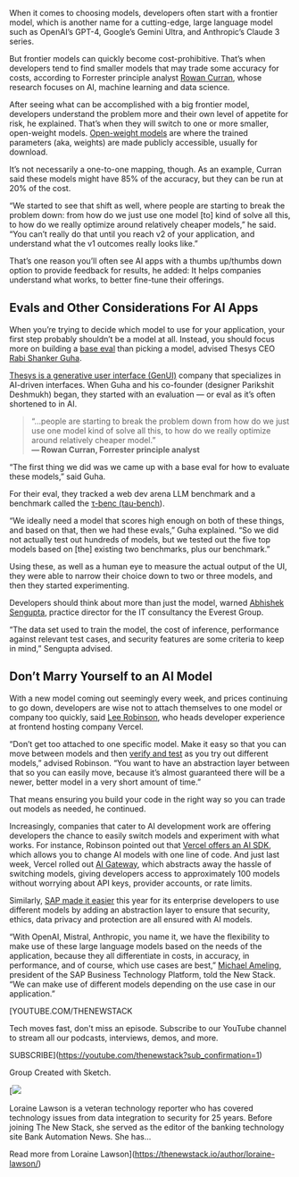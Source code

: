 When it comes to choosing models, developers often start with a frontier model, which is another name for a cutting-edge, large language model such as OpenAI’s GPT-4, Google’s Gemini Ultra, and Anthropic’s Claude 3 series.

But frontier models can quickly become cost-prohibitive. That’s when developers tend to find smaller models that may trade some accuracy for costs, according to Forrester principle analyst [Rowan Curran](https://www.forrester.com/analyst-bio/rowan-curran/BIO4966), whose research focuses on AI, machine learning and data science.

After seeing what can be accomplished with a big frontier model, developers understand the problem more and their own level of appetite for risk, he explained. That’s when they will switch to one or more smaller, open-weight models. [Open-weight models](https://www.ntia.gov/programs-and-initiatives/artificial-intelligence/open-model-weights-report/background) are where the trained parameters (aka, weights) are made publicly accessible, usually for download.

It’s not necessarily a one-to-one mapping, though. As an example, Curran said these models might have 85% of the accuracy, but they can be run at 20% of the cost.

“We started to see that shift as well, where people are starting to break the problem down: from how do we just use one model [to] kind of solve all this, to how do we really optimize around relatively cheaper models,” he said. “You can’t really do that until you reach v2 of your application, and understand what the v1 outcomes really looks like.”

That’s one reason you’ll often see AI apps with a thumbs up/thumbs down option to provide feedback for results, he added: It helps companies understand what works, to better fine-tune their offerings.

## Evals and Other Considerations For AI Apps

When you’re trying to decide which model to use for your application, your first step probably shouldn’t be a model at all. Instead, you should focus more on building a [base eval](https://thenewstack.io/where-ai-benchmarks-fall-short-and-how-to-evaluate-models-instead/) than picking a model, advised Thesys CEO [Rabi Shanker Guha](https://www.linkedin.com/in/rabisg/).

[Thesys is a generative user interface (GenUI)](https://thenewstack.io/generative-ui-for-devs-more-than-ai-assisted-design/) company that specializes in AI-driven interfaces. When Guha and his co-founder (designer Parikshit Deshmukh) began, they started with an evaluation — or eval as it’s often shortened to in AI.

> “…people are starting to break the problem down from how do we just use one model kind of solve all this, to how do we really optimize around relatively cheaper model.”  
> **— Rowan Curran, Forrester principle analyst**

“The first thing we did was we came up with a base eval for how to evaluate these models,” said Guha.

For their eval, they tracked a web dev arena LLM benchmark and a benchmark called the [τ-benc (tau-bench](https://arxiv.org/abs/2406.12045)).

“We ideally need a model that scores high enough on both of these things, and based on that, then we had these evals,” Guha explained. “So we did not actually test out hundreds of models, but we tested out the five top models based on [the] existing two benchmarks, plus our benchmark.”

Using these, as well as a human eye to measure the actual output of the UI, they were able to narrow their choice down to two or three models, and then they started experimenting.

Developers should think about more than just the model, warned [Abhishek Sengupta](https://www.linkedin.com/in/abhisheksengupta88/?originalSubdomain=in), practice director for the IT consultancy the Everest Group.

“The data set used to train the model, the cost of inference, performance against relevant test cases, and security features are some criteria to keep in mind,” Sengupta advised.

## Don’t Marry Yourself to an AI Model

With a new model coming out seemingly every week, and prices continuing to go down, developers are wise not to attach themselves to one model or company too quickly, said [Lee Robinson](https://www.linkedin.com/in/leeerob/), who heads developer experience at frontend hosting company Vercel.

“Don’t get too attached to one specific model. Make it easy so that you can move between models and then [verify and test](https://thenewstack.io/test-driven-development-with-llms-never-trust-always-verify/) as you try out different models,” advised Robinson. “You want to have an abstraction layer between that so you can easily move, because it’s almost guaranteed there will be a newer, better model in a very short amount of time.”

That means ensuring you build your code in the right way so you can trade out models as needed, he continued.

Increasingly, companies that cater to AI development work are offering developers the chance to easily switch models and experiment with what works. For instance, Robinson pointed out that [Vercel offers an AI SDK](https://thenewstack.io/vercels-next-big-thing-ai-sdk-and-accelerator-for-devs/), which allows you to change AI models with one line of code. And just last week, Vercel rolled out [AI Gateway](https://thenewstack.io/frontend-ai-vercel-abstracts-model-chaos-in-one-interface/), which abstracts away the hassle of switching models, giving developers access to approximately 100 models without worrying about API keys, provider accounts, or rate limits.

Similarly, [SAP made it easier](https://thenewstack.io/sap-unveils-new-ai-tools-for-developers/) this year for its enterprise developers to use different models by adding an abstraction layer to ensure that security, ethics, data privacy and protection are all ensured with AI models.

“With OpenAI, Mistral, Anthropic, you name it, we have the flexibility to make use of these large language models based on the needs of the application, because they all differentiate in costs, in accuracy, in performance, and of course, which use cases are best,” [Michael Ameling](https://www.linkedin.com/in/michael-ameling/?originalSubdomain=de), president of the SAP Business Technology Platform, told the New Stack. “We can make use of different models depending on the use case in our application.”

[YOUTUBE.COM/THENEWSTACK

Tech moves fast, don't miss an episode. Subscribe to our YouTube
channel to stream all our podcasts, interviews, demos, and more.

SUBSCRIBE](https://youtube.com/thenewstack?sub_confirmation=1)

Group
Created with Sketch.

[![](https://thenewstack.io/wp-content/uploads/2023/08/4de88b83-4756312a-326a38b7-lorainelawson2-600x600-1-600x600.jpeg)

Loraine Lawson is a veteran technology reporter who has covered technology issues from data integration to security for 25 years. Before joining The New Stack, she served as the editor of the banking technology site Bank Automation News. She has...

Read more from Loraine Lawson](https://thenewstack.io/author/loraine-lawson/)